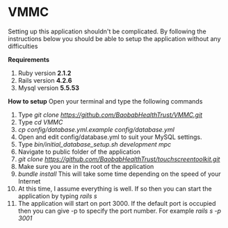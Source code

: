 # VMMC
Setting up this application shouldn't be complicated. By following the instructions below you should be able to setup the application without any difficulties

**Requirements**
1. Ruby version **2.1.2**
2. Rails version **4.2.6**
3. Mysql version **5.5.53**

**How to setup**
Open your terminal and type the following commands
1. Type *git clone https://github.com/BaobabHealthTrust/VMMC.git*
2. Type *cd VMMC*
3. *cp config/database.yml.example config/database.yml*
4. Open and edit config/database.yml to suit your MySQL settings.
5.   Type *bin/initial_database_setup.sh development mpc*
6. Navigate to public folder of the application
7. *git clone https://github.com/BaobabHealthTrust/touchscreentoolkit.git*
8. Make sure you are in the root of the application
9. *bundle install* This will take some time depending on the speed of your Internet
10. At this time, I assume everything is well. If so then you can start the application by typing *rails s*
11. The application will start on port 3000. If the default port is occupied then you can give -p to specify the port number. For example *rails s -p 3001*

